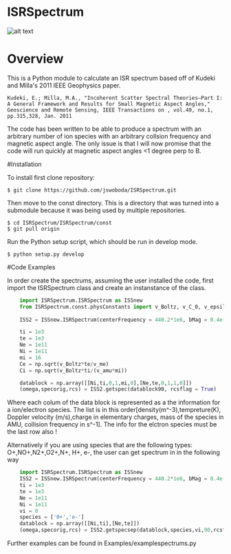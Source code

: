 # ISRSpectrum
![alt text](https://raw.github.com/jswoboda/ISRSpectrum/master/logofig.png "ISR Spectrum")
# Overview
This is a Python module to calculate an ISR spectrum  based off of Kudeki and Milla's 2011 IEEE Geophysics paper. 

	Kudeki, E.; Milla, M.A., "Incoherent Scatter Spectral Theories—Part I: A General Framework and Results for Small Magnetic Aspect Angles," Geoscience and Remote Sensing, IEEE Transactions on , vol.49, no.1, pp.315,328, Jan. 2011

The code has been written to be able to produce a spectrum with an arbitrary number of ion species with an arbitrary collsion frequency and magnetic aspect angle. The only issue is that I will now promise that the code will run quickly at magnetic aspect angles <1 degree perp to B. 
 
#Installation

To install first clone repository:

	$ git clone https://github.com/jswoboda/ISRSpectrum.git

Then move to the const directory. This is a directory that was turned into a submodule because it was being used by multiple repositories.

	$ cd ISRSpectrum/ISRSpectrum/const
	$ git pull origin
	
Run the Python setup script, which should be run in develop mode.

	$ python setup.py develop
	
#Code Examples

In order create the spectrums, assuming the user installed the code, first import the ISRSpectrum class and create an instanstance of the class.

~~~python
	import ISRSpectrum.ISRSpectrum as ISSnew
	from ISRSpectrum.const.physConstants import v_Boltz, v_C_0, v_epsilon0, v_elemcharge, v_me, v_amu
	
	ISS2 = ISSnew.ISRSpectrum(centerFrequency = 440.2*1e6, bMag = 0.4e-4, nspec=129, sampfreq=50e3,dFlag=True)

    ti = 1e3
    te = 1e3
    Ne = 1e11
    Ni = 1e11
    mi = 16
    Ce = np.sqrt(v_Boltz*te/v_me)
    Ci = np.sqrt(v_Boltz*ti/(v_amu*mi))

    datablock = np.array([[Ni,ti,0,1,mi,0],[Ne,te,0,1,1,0]])
    (omega,specorig,rcs) = ISS2.getspec(datablock90, rcsflag = True)
~~~

Where each colum of the data block is represented as a the information for a ion/electron species. The list is in this order[density(m^-3),tempreture(K), Doppler velocity (m/s),charge in elementary charges, mass of the species in AMU, collision frequency in s^-1]. The info for the elctron species must be the last row also !

Alternatively if you are using species that are the following types: O+,NO+,N2+,O2+,N+, H+, e-, the user can get spectrum in in the following way

~~~python
	import ISRSpectrum.ISRSpectrum as ISSnew
	ISS2 = ISSnew.ISRSpectrum(centerFrequency = 440.2*1e6, bMag = 0.4e-4, nspec=129, sampfreq=50e3,dFlag=True)
	ti = 1e3
	te = 1e3
   	Ne = 1e11
   	Ni = 1e11
   	vi = 0
   	species = ['0+','e-']
	datablock = np.array([[Ni,ti],[Ne,te]])
	(omega,specorig,rcs) = ISS2.getspecsep(datablock,species,vi,90,rcsflag = True)
~~~	

Further examples can be found in Examples/examplespectrums.py